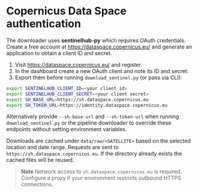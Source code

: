 # Copernicus Data Space authentication

The downloader uses **sentinelhub-py** which requires OAuth credentials.
Create a free account at <https://dataspace.copernicus.eu/> and generate an
application to obtain a client ID and secret.

1. Visit <https://dataspace.copernicus.eu/> and register.
2. In the dashboard create a new OAuth client and note its ID and secret.
3. Export them before running `download_sentinel.py` (or pass via CLI):

```bash
export SENTINELHUB_CLIENT_ID=<your client id>
export SENTINELHUB_CLIENT_SECRET=<your client secret>
export SH_BASE_URL=https://sh.dataspace.copernicus.eu
export SH_TOKEN_URL=https://identity.dataspace.copernicus.eu
```

Alternatively provide `--sh-base-url` and `--sh-token-url` when running
`download_sentinel.py` or the pipeline downloader to override these endpoints
without setting environment variables.

Downloads are cached under `data/raw/<SATELLITE>` based on the selected
location and date range. Requests are sent to
`https://sh.dataspace.copernicus.eu`. If the directory already exists the
cached files will be reused.

> **Note**
> Network access to `sh.dataspace.copernicus.eu` is required. Configure a proxy
> if your environment restricts outbound HTTPS connections.
